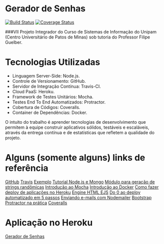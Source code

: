 # Gerador de Senhas

[![Build Status](https://travis-ci.org/CarlosTWMF/geradordesenhas.svg?branch=master)](https://travis-ci.org/CarlosTWMF/geradordesenhas)
[![Coverage Status](https://coveralls.io/repos/CarlosTWMF/geradordesenhas/badge.svg?branch=master)](https://coveralls.io/r/CarlosTWMF/geradordesenhas?branch=master)

###VII Projeto Integrador do Curso de Sistemas de Informação do Unipam (Centro Universitário de Patos de Minas) sob tutoria do Professor Filipe Guelber.

Tecnologias Utilizadas
===========
* Linguagem Server-Side: Node.js.
* Controle de Versionamento: GitHub.
* Servidor de Integração Contínua: Travis-CI.
* Cloud PaaS: Heroku.
* Framework de Testes Unitários: Mocha.
* Testes End To End Automatizados: Protractor.
* Cobertura de Códigos: Coveralls.
* Container de Dependências: Docker.

O intuito do trabalho é aprender tecnologias de desenvolvimento que permitem à equipe construir aplicativos sólidos, testáveis e escaláveis, através da entrega contínua e de estatísticas que refletem a qualidade do projeto.

Alguns (somente alguns) links de referência
===========
[GitHub](https://help.github.com/articles/generating-ssh-keys/#step-4-add-your-ssh-key-to-your-account)
[Travis](http://docs.travis-ci.com/user/build-configuration/#The-Build-Matrix)
[Exemplo](http://www.sitepoint.com/php-continuous-integration-travis-ci/)
[Tutorial Node.js e Mongo](http://cwbuecheler.com/web/tutorials/2013/node-express-mongo/)
[Módulo para geração de strings randômicas](https://www.npmjs.com/package/randomstring)
[Introdução ao Mocha](http://www.marcioalthmann.net/2014/01/tdd-e-node-js-introducao-ao-mocha/)
[Introdução ao Docker](https://www.airpair.com/docker/posts/introducao-ao-docker-para-o-desenvolvedor-nodejs#pr-ximo-post-adicionando-docker-a-uma-aplica-o-existente-executando-e-conectando-containers)
[Como fazer deploy de aplicações no Heroku](http://www.pinceladasdaweb.com.br/blog/2013/03/01/como-fazer-deploy-de-apps-para-o-heroku/)
[Engine HTML EJS](https://scotch.io/tutorials/use-ejs-to-template-your-node-application)
[Do 0 ao deploy automatizado em 5 passos](https://lricoy.wordpress.com/2015/02/12/iniciando-com-angular-e-nodeexpress-do-0-ao-deploy-em-5-passos/)
[Enviando e-mails com Nodemailer](http://adilapapaya.com/docs/nodemailer/)
[Bootstrap](http://getbootstrap.com)
[Protractor na prática](http://www.ng-newsletter.com/posts/practical-protractor.html)
[Coveralls](https://coveralls.io/)

Aplicação no Heroku
===========
[Gerador de Senhas](https://geradordesenhas.herokuapp.com/)